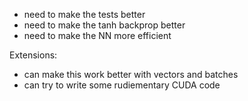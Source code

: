- need to make the tests better
- need to make the tanh backprop better
- need to make the NN more efficient

Extensions:

- can make this work better with vectors and batches
- can try to write some rudiementary CUDA code
